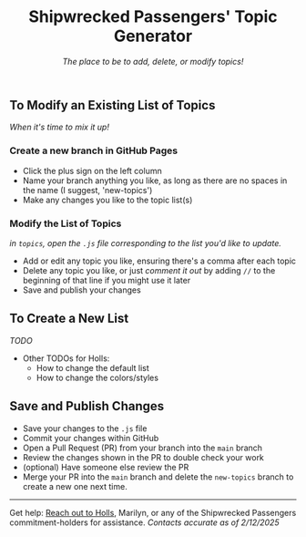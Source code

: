 <header>

<!--
  <<< Author notes: Course header >>>
  Include a 1280×640 image, course title in sentence case, and a concise description in emphasis.
  In your repository settings: enable template repository, add your 1280×640 social image, auto delete head branches.
  Add your open source license, GitHub uses MIT license.
-->

# Shipwrecked Passengers' Topic Generator

_The place to be to add, delete, or modify topics!_

</header>


## To Modify an Existing List of Topics

_When it's time to mix it up!_

### Create a new branch in GitHub Pages

- Click the plus sign on the left column
- Name your branch anything you like, as long as there are no spaces in the name (I suggest, 'new-topics')
- Make any changes you like to the topic list(s)


### Modify the List of Topics

_in `topics`, open the `.js` file corresponding to the list you'd like to update._


- Add or edit any topic you like, ensuring there's a comma after each topic
- Delete any topic you like, or just _comment it out_ by adding `//` to the beginning of that line if you might use it later
- Save and publish your changes

## To Create a New List

_TODO_

- Other TODOs for Holls:
  - How to change the default list
  - How to change the colors/styles


## Save and Publish Changes

- Save your changes to the `.js` file
- Commit your changes within GitHub
- Open a Pull Request (PR) from your branch into the `main` branch
- Review the changes shown in the PR to double check your work
- (optional) Have someone else review the PR
- Merge your PR into the `main` branch and delete the `new-topics` branch to create a new one next time.

<footer>

---

Get help: [Reach out to Holls](mailto:itsgr82bfree@hotmail.com), Marilyn, or any of the Shipwrecked Passengers commitment-holders for assistance.
_Contacts accurate as of 2/12/2025_
</footer>
